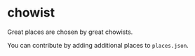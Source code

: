 chowist
=========

Great places are chosen by great chowists.

You can contribute by adding additional places to `places.json`.

